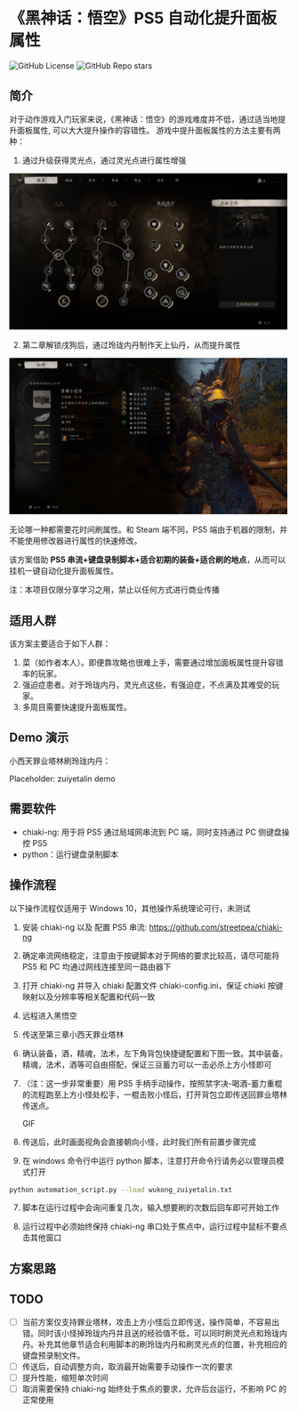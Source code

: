 # 《黑神话：悟空》PS5 自动化提升面板属性

![GitHub License](https://img.shields.io/github/license/yu-zou/bmw_suiyuchi_automation)
![GitHub Repo stars](https://img.shields.io/github/stars/yu-zou/bmw_suiyuchi_automation)

## 简介

对于动作游戏入门玩家来说，《黑神话：悟空》的游戏难度并不低，通过适当地提升面板属性,
可以大大提升操作的容错性。
游戏中提升面板属性的方法主要有两种：

1. 通过升级获得灵光点，通过灵光点进行属性增强

<img src="doc/ling-guang-dian-resize.jpg" width="500">

2. 第二章解锁戌狗后，通过玲珑内丹制作天上仙丹，从而提升属性

<img src="doc/ling-long-nei-dan.jpg" width="500">

无论哪一种都需要花时间刷属性。和 Steam 端不同，PS5 端由于机器的限制，并不能使用修改器进行属性的快速修改。

该方案借助 **PS5 串流+键盘录制脚本+适合初期的装备+适合刷的地点**，从而可以挂机一键自动化提升面板属性。

注：本项目仅限分享学习之用，禁止以任何方式进行商业传播

## 适用人群

该方案主要适合于如下人群：

1. 菜（如作者本人）。即便靠攻略也很难上手，需要通过增加面板属性提升容错率的玩家。
2. 强迫症患者。对于玲珑内丹，灵光点这些，有强迫症，不点满及其难受的玩家。
3. 多周目需要快速提升面板属性。

## Demo 演示

小西天罪业塔林刷玲珑内丹：

Placeholder: zuiyetalin demo

## 需要软件

- chiaki-ng: 用于将 PS5 通过局域网串流到 PC 端，同时支持通过 PC 侧键盘操控 PS5
- python：运行键盘录制脚本

## 操作流程

以下操作流程仅适用于 Windows 10，其他操作系统理论可行，未测试

1. 安装 chiaki-ng 以及 配置 PS5 串流: https://github.com/streetpea/chiaki-ng

2. 确定串流网络稳定，注意由于按键脚本对于网络的要求比较高，请尽可能将 PS5 和 PC 均通过网线连接至同一路由器下

3. 打开 chiaki-ng 并导入 chiaki 配置文件 chiaki-config.ini，保证 chiaki 按键映射以及分辨率等相关配置和代码一致

4. 远程进入黑悟空

5. 传送至第三章小西天罪业塔林

6. 确认装备，酒，精魂，法术，左下角背包快捷键配置和下图一致。其中装备，精魂，法术，酒等可自由搭配，保证三豆蓄力可以一击必杀上方小怪即可

7. （注：这一步非常重要）用 PS5 手柄手动操作，按照禁字决-喝酒-蓄力重棍的流程跑至上方小怪处松手，一棍击败小怪后，打开背包立即传送回罪业塔林传送点。

   GIF

8. 传送后，此时画面视角会直接朝向小怪，此时我们所有前置步骤完成

9. 在 windows 命令行中运行 python 脚本，注意打开命令行请务必以管理员模式打开

```bash
python automation_script.py --load wukong_zuiyetalin.txt
```

7. 脚本在运行过程中会询问重复几次，输入想要刷的次数后回车即可开始工作

8. 运行过程中必须始终保持 chiaki-ng 串口处于焦点中，运行过程中鼠标不要点击其他窗口

## 方案思路

## TODO

- [ ] 当前方案仅支持罪业塔林，攻击上方小怪后立即传送，操作简单，不容易出错。同时该小怪掉玲珑内丹并且送的经验值不低，可以同时刷灵光点和玲珑内丹。补充其他章节适合利用脚本的刷玲珑内丹和刷灵光点的位置，补充相应的键盘预录制文件。
- [ ] 传送后，自动调整方向，取消最开始需要手动操作一次的要求
- [ ] 提升性能，缩短单次时间
- [ ] 取消需要保持 chiaki-ng 始终处于焦点的要求，允许后台运行，不影响 PC 的正常使用

